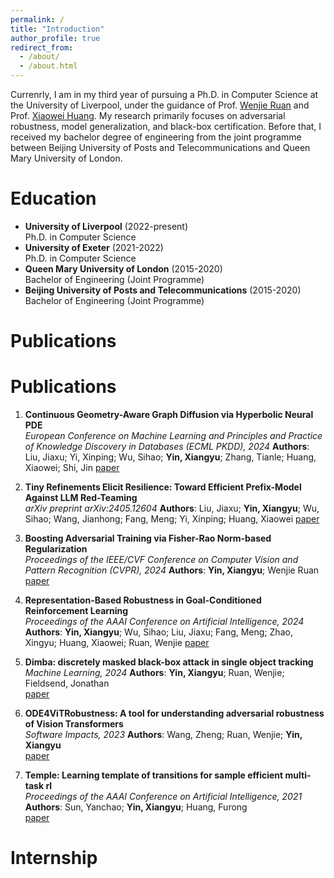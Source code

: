 ```yaml
---
permalink: /
title: "Introduction"
author_profile: true
redirect_from: 
  - /about/
  - /about.html
---
```

Currenrly, I am in my third year of pursuing a Ph.D. in Computer Science at the University of Liverpool, under the guidance of Prof. [Wenjie Ruan](https://wenjieruan.com/) and Prof. [Xiaowei Huang](https://cgi.csc.liv.ac.uk/~xiaowei/). My research primarily focuses on adversarial robustness, model generalization, and black-box certification. Before that, I received my bachelor degree of engineering from the joint programme between Beijing University of Posts and Telecommunications and Queen Mary University of London. 

Education
======
- **University of Liverpool** (2022-present)  
  Ph.D. in Computer Science
- **University of Exeter** (2021-2022)  
  Ph.D. in Computer Science
- **Queen Mary University of London** (2015-2020)  
  Bachelor of Engineering (Joint Programme)
- **Beijing University of Posts and Telecommunications** (2015-2020)  
  Bachelor of Engineering (Joint Programme)

Publications
======
Publications
======
1. **Continuous Geometry-Aware Graph Diffusion via Hyperbolic Neural PDE**  
   *European Conference on Machine Learning and Principles and Practice of Knowledge Discovery in Databases (ECML PKDD), 2024*
   **Authors**: Liu, Jiaxu; Yi, Xinping; Wu, Sihao; **Yin, Xiangyu**; Zhang, Tianle; Huang, Xiaowei; Shi, Jin
   [paper](https://arxiv.org/pdf/2406.01282)

1. **Tiny Refinements Elicit Resilience: Toward Efficient Prefix-Model Against LLM Red-Teaming**  
   *arXiv preprint arXiv:2405.12604*
   **Authors**: Liu, Jiaxu; **Yin, Xiangyu**; Wu, Sihao; Wang, Jianhong; Fang, Meng; Yi, Xinping; Huang, Xiaowei
   [paper](https://arxiv.org/pdf/2405.12604)

1. **Boosting Adversarial Training via Fisher-Rao Norm-based Regularization**  
   *Proceedings of the IEEE/CVF Conference on Computer Vision and Pattern Recognition (CVPR), 2024*
   **Authors**: **Yin, Xiangyu**; Wenjie Ruan
   [paper](https://openaccess.thecvf.com/content/CVPR2024/papers/Yin_Boosting_Adversarial_Training_via_Fisher-Rao_Norm-based_Regularization_CVPR_2024_paper.pdf)

1. **Representation-Based Robustness in Goal-Conditioned Reinforcement Learning**  
   *Proceedings of the AAAI Conference on Artificial Intelligence, 2024*
   **Authors**: **Yin, Xiangyu**; Wu, Sihao; Liu, Jiaxu; Fang, Meng; Zhao, Xingyu; Huang, Xiaowei; Ruan, Wenjie 
   [paper](https://ojs.aaai.org/index.php/AAAI/article/view/30176)

1. **Dimba: discretely masked black-box attack in single object tracking**  
   *Machine Learning, 2024*
   **Authors**: **Yin, Xiangyu**; Ruan, Wenjie; Fieldsend, Jonathan  
   [paper](https://openreview.net/pdf?id=XO4tvoyQd4_)

1. **ODE4ViTRobustness: A tool for understanding adversarial robustness of Vision Transformers**  
   *Software Impacts, 2023*
   **Authors**: Wang, Zheng; Ruan, Wenjie; **Yin, Xiangyu**  
   [paper](https://scholar.archive.org/work/larbob4eh5e4bmu4wc7zrixbna/access/wayback/https://www.softwareimpacts.com/article/S2665-9638(22)00133-6/pdf)

1. **Temple: Learning template of transitions for sample efficient multi-task rl**  
   *Proceedings of the AAAI Conference on Artificial Intelligence, 2021*
   **Authors**: Sun, Yanchao; **Yin, Xiangyu**; Huang, Furong  
   [paper](https://openreview.net/pdf?id=ZCY1mVtc0f)



Internship
======

